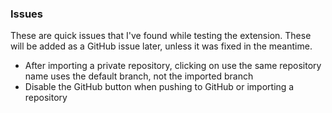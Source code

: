 ### Issues

These are quick issues that I've found while testing the extension. These will be added as a GitHub issue later, unless it was fixed in the meantime.

- After importing a private repository, clicking on use the same repository name uses the default branch, not the imported branch
- Disable the GitHub button when pushing to GitHub or importing a repository
